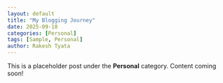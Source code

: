 ```yaml
---
layout: default
title: "My Blogging Journey"
date: 2025-09-18
categories: [Personal]
tags: [Sample, Personal]
author: Rakesh Tyata
---
```


This is a placeholder post under the **Personal** category. Content coming soon!
